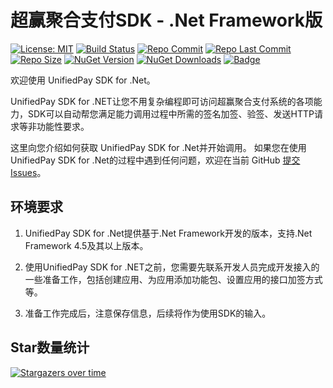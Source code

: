 # 超赢聚合支付SDK - .Net Framework版

[![License: MIT](https://img.shields.io/badge/License-MIT-success.svg)](https://opensource.org/licenses/MIT)
[![Build Status](https://github.com/dapr/dotnet-sdk/workflows/build/badge.svg)](https://github.com/dapr/dotnet-sdk/actions?workflow=build)
[![Repo Commit](https://img.shields.io/github/commit-activity/m/554393109/UnifiedPaySDK.svg)](https://github.com/554393109/UnifiedPaySDK)
[![Repo Last Commit](https://img.shields.io/github/last-commit/554393109/UnifiedPaySDK)](https://github.com/554393109/UnifiedPaySDK/graphs/commit-activity)
[![Repo Size](https://img.shields.io/github/repo-size/554393109/UnifiedPaySDK.svg)](https://www.nuget.org/packages/CySoft.UnifiedPaySDK)
[![NuGet Version](https://img.shields.io/nuget/v/CySoft.UnifiedPaySDK.svg)](https://www.nuget.org/packages/CySoft.UnifiedPaySDK)
[![NuGet Downloads](https://img.shields.io/nuget/dt/CySoft.UnifiedPaySDK.svg)](https://www.nuget.org/packages/CySoft.UnifiedPaySDK)
[![Badge](https://img.shields.io/badge/link-996.icu-red.svg)](https://996.icu/#/zh_CN)


欢迎使用 UnifiedPay SDK for .Net。

UnifiedPay SDK for .NET让您不用复杂编程即可访问超赢聚合支付系统的各项能力，SDK可以自动帮您满足能力调用过程中所需的签名加签、验签、发送HTTP请求等非功能性要求。

这里向您介绍如何获取 UnifiedPay SDK for .Net并开始调用。
如果您在使用 UnifiedPay SDK for .Net的过程中遇到任何问题，欢迎在当前 GitHub [提交 Issues](https://github.com/554393109/UnifiedPaySDK/issues/new)。

## 环境要求

1. UnifiedPay SDK for .Net提供基于.Net Framework开发的版本，支持.Net Framework 4.5及其以上版本。

2. 使用UnifiedPay SDK for .NET之前，您需要先联系开发人员完成开发接入的一些准备工作，包括创建应用、为应用添加功能包、设置应用的接口加签方式等。

3. 准备工作完成后，注意保存信息，后续将作为使用SDK的输入。

## Star数量统计

[![Stargazers over time](https://starchart.cc/554393109/UnifiedPaySDK.svg)](https://starchart.cc/554393109/UnifiedPaySDK)